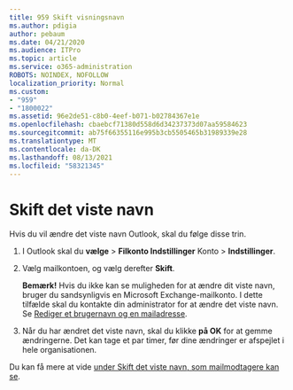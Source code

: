 ```yaml
---
title: 959 Skift visningsnavn
ms.author: pdigia
author: pebaum
ms.date: 04/21/2020
ms.audience: ITPro
ms.topic: article
ms.service: o365-administration
ROBOTS: NOINDEX, NOFOLLOW
localization_priority: Normal
ms.custom:
- "959"
- "1800022"
ms.assetid: 96e2de51-c8b0-4eef-b071-b02784367e1e
ms.openlocfilehash: cbaebcf71380d558d6d34237373d07aa59584623
ms.sourcegitcommit: ab75f66355116e995b3cb5505465b31989339e28
ms.translationtype: MT
ms.contentlocale: da-DK
ms.lasthandoff: 08/13/2021
ms.locfileid: "58321345"
---
```

# <a name="change-your-display-name"></a>Skift det viste navn
  
Hvis du vil ændre det viste navn Outlook, skal du følge disse trin.
  
1. I Outlook skal du **vælge** \> **Filkonto Indstillinger** Konto \> **Indstillinger**.

2. Vælg mailkontoen, og vælg derefter **Skift**.

    **Bemærk!** Hvis du ikke kan se muligheden for at ændre dit viste navn, bruger du sandsynligvis en Microsoft Exchange-mailkonto. I dette tilfælde skal du kontakte din administrator for at ændre det viste navn. Se [Rediger et brugernavn og en mailadresse](https://docs.microsoft.com/microsoft-365/admin/add-users/change-a-user-name-and-email-address).
  
3. Når du har ændret det viste navn, skal du klikke **på OK** for at gemme ændringerne. Det kan tage et par timer, før dine ændringer er afspejlet i hele organisationen.

Du kan få mere at vide [under Skift det viste navn, som mailmodtagere kan se](https://support.office.com/article/2b53331a-ba2a-4803-88dc-ac9fe376c8a9.aspx).
  